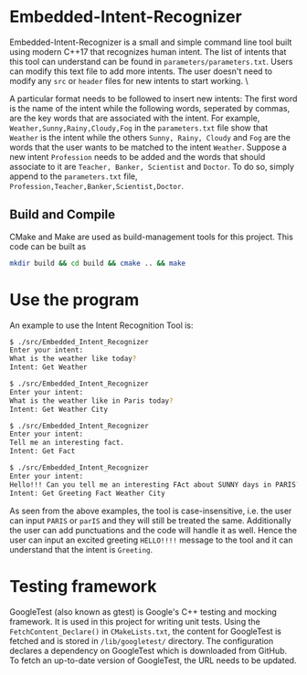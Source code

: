 # Embedded-Intent-Recognizer

Embedded-Intent-Recognizer is a small and simple command line tool built using modern C++17 that recognizes human intent.
The list of intents that this tool can understand can be found in `parameters/parameters.txt`. Users can modify this text file to add more intents.
The user doesn't need to modify any `src` or `header` files for new intents to start working. \\

A particular format needs to be followed to insert new intents: The first word is the name of the intent while the following words, seperated by commas, are the key words that are associated with the intent. For example, `Weather,Sunny,Rainy,Cloudy,Fog` in the `parameters.txt` file show that `Weather` is the intent while the others `Sunny, Rainy, Cloudy` and `Fog` are the words that the user wants to be matched to the intent `Weather`.
Suppose a new intent `Profession` needs to be added and the words that should associate to it are `Teacher, Banker, Scientist` and `Doctor`. To do so, simply append to the `parameters.txt` file, `Profession,Teacher,Banker,Scientist,Doctor`.

## Build and Compile

CMake and Make are used as build-management tools for this project. This code can be built as
```bash
mkdir build && cd build && cmake .. && make
```

# Use the program

An example to use the Intent Recognition Tool is:
```bash
$ ./src/Embedded_Intent_Recognizer
Enter your intent:
What is the weather like today?
Intent: Get Weather

$ ./src/Embedded_Intent_Recognizer
Enter your intent:
What is the weather like in Paris today?
Intent: Get Weather City

$ ./src/Embedded_Intent_Recognizer
Enter your intent:
Tell me an interesting fact.
Intent: Get Fact

$ ./src/Embedded_Intent_Recognizer
Enter your intent:
Hello!!! Can you tell me an interesting FAct about SUNNY days in PARIS?? 
Intent: Get Greeting Fact Weather City
```

As seen from the above examples, the tool is case-insensitive, i.e. the user can input `PARIS` or `parIS` and they will still be treated the same. Additionally the user can add punctuations and the code will handle it as well. Hence the user can input an excited greeting `HELLO!!!!` message to the tool and it can understand that the intent is `Greeting`.

# Testing framework

GoogleTest (also known as gtest) is Google's C++ testing and mocking framework. It is used in this project for writing unit tests. Using the `FetchContent_Declare()` in `CMakeLists.txt`, the content for GoogleTest is fetched and is stored in `/lib/googletest/` directory. The configuration declares a dependency on GoogleTest which is downloaded from GitHub. To fetch an up-to-date version of GoogleTest, the URL needs to be updated.


